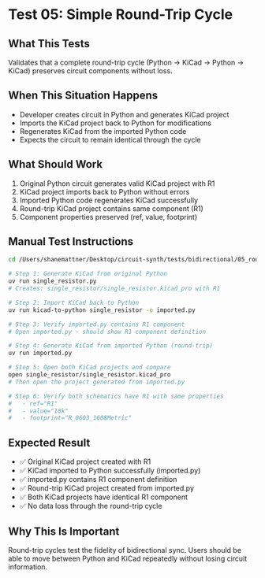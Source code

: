 # Test 05: Simple Round-Trip Cycle

## What This Tests

Validates that a complete round-trip cycle (Python → KiCad → Python → KiCad) preserves circuit components without loss.

## When This Situation Happens

- Developer creates circuit in Python and generates KiCad project
- Imports the KiCad project back to Python for modifications
- Regenerates KiCad from the imported Python code
- Expects the circuit to remain identical through the cycle

## What Should Work

1. Original Python circuit generates valid KiCad project with R1
2. KiCad project imports back to Python without errors
3. Imported Python code regenerates KiCad successfully
4. Round-trip KiCad project contains same component (R1)
5. Component properties preserved (ref, value, footprint)

## Manual Test Instructions

```bash
cd /Users/shanemattner/Desktop/circuit-synth/tests/bidirectional/05_roundtrip

# Step 1: Generate KiCad from original Python
uv run single_resistor.py
# Creates: single_resistor/single_resistor.kicad_pro with R1

# Step 2: Import KiCad back to Python
uv run kicad-to-python single_resistor -o imported.py

# Step 3: Verify imported.py contains R1 component
# Open imported.py - should show R1 component definition

# Step 4: Generate KiCad from imported Python (round-trip)
uv run imported.py

# Step 5: Open both KiCad projects and compare
open single_resistor/single_resistor.kicad_pro
# Then open the project generated from imported.py

# Step 6: Verify both schematics have R1 with same properties
#   - ref="R1"
#   - value="10k"
#   - footprint="R_0603_1608Metric"
```

## Expected Result

- ✅ Original KiCad project created with R1
- ✅ KiCad imported to Python successfully (imported.py)
- ✅ imported.py contains R1 component definition
- ✅ Round-trip KiCad project created from imported.py
- ✅ Both KiCad projects have identical R1 component
- ✅ No data loss through the round-trip cycle

## Why This Is Important

Round-trip cycles test the fidelity of bidirectional sync. Users should be able to move between Python and KiCad repeatedly without losing circuit information.
